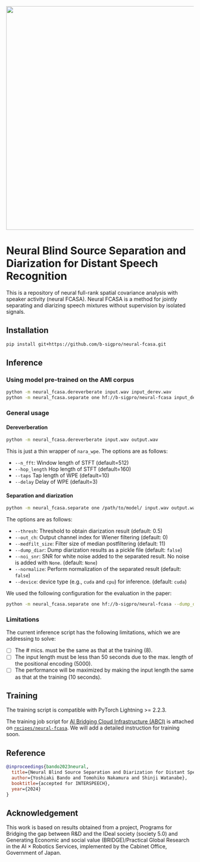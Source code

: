 <div align="center"><img src="https://raw.githubusercontent.com/b-sigpro/neural-fcasa/main/docs/image/logo.png" width="600"/></div>


# Neural Blind Source Separation and Diarization for Distant Speech Recognition
This is a repository of neural full-rank spatial covariance analysis with speaker activity (neural FCASA).
Neural FCASA is a method for jointly separating and diarizing speech mixtures without supervision by isolated signals.


## Installation
```bash
pip install git+https://github.com/b-sigpro/neural-fcasa.git
```

## Inference
### Using model pre-trained on the AMI corpus
```bash
python -m neural_fcasa.dereverberate input.wav input_derev.wav
python -m neural_fcasa.separate one hf://b-sigpro/neural-fcasa input_derev.wav output.wav
```

### General usage
#### Dereverberation
```bash
python -m neural_fcasa.dereverberate input.wav output.wav
```

This is just a thin wrapper of `nara_wpe`.
The options are as follows:
* `--n_fft`: Window length of STFT (default=512)
* `--hop_length` Hop length of STFT (default=160)
* `--taps` Tap length of WPE (default=10)
* `--delay` Delay of WPE (default=3)


#### Separation and diarization
```bash
python -m neural_fcasa.separate one /path/to/model/ input.wav output.wav
```

The options are as follows:
* `--thresh`: Threshold to obtain diarization result (default: 0.5)
* `--out_ch`: Output channel index for Wiener filtering (default: 0)
* `--medfilt_size`: Filter size of median postfiltering (default: 11)
* `--dump_diar`: Dump diarization results as a pickle file (default: `false`)
* `--noi_snr`: SNR for white noise added to the separated result. No noise is added with `None`. (default: `None`)
* `--normalize`: Perform normalization of the separated result (default: `false`)
* `--device`: device type (e.g., `cuda` and `cpu`) for inference. (default: `cuda`)

We used the following configuration for the evaluation in the paper:
```bash
python -m neural_fcasa.separate one hf://b-sigpro/neural-fcasa --dump_diar --noi_snr=40 --normalize input.wav output.wav
```


### Limitations
The current inference script has the following limitations, which we are addressing to solve:
* [ ] The # mics. must be the same as that at the training (8).
* [ ] The input length must be less than 50 seconds due to the max. length of the positional encoding (5000).
* [ ] The performance will be maximized by making the input length the same as that at the training (10 seconds).

## Training
The training script is compatible with PyTorch Lightning >= 2.2.3.

The training job script for [AI Bridging Cloud Infrastructure (ABCI)](https://abci.ai/) is attached on [`recipes/neural-fcasa`](https://github.com/b-sigpro/neural-fcasa/tree/main/recipes/neural-fcasa).
We will add a detailed instruction for training soon.

## Reference
```bibtex
@inproceedings{bando2023neural,
  title={Neural Blind Source Separation and Diarization for Distant Speech Recognition},
  author={Yoshiaki Bando and Tomohiko Nakamura and Shinji Watanabe},
  booktitle={accepted for INTERSPEECH},
  year={2024}
}
```

## Acknowledgement
This work is based on results obtained from a project, Programs for Bridging the gap between R&D and the IDeal society (society 5.0) and Generating Economic and social value (BRIDGE)/Practical Global Research in the AI × Robotics Services, implemented by the Cabinet Office, Government of Japan.
